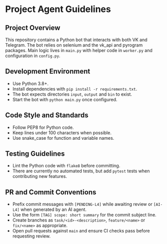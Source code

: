 # Project Agent Guidelines

## Project Overview
This repository contains a Python bot that interacts with both VK and Telegram. The bot relies on selenium and the vk_api and pyrogram packages. Main logic lives in `main.py` with helper code in `worker.py` and configuration in `config.py`.

## Development Environment
- Use Python 3.8+.
- Install dependencies with `pip install -r requirements.txt`.
- The bot expects directories `input`, `output` and `bin` to exist.
- Start the bot with `python main.py` once configured.

## Code Style and Standards
- Follow PEP8 for Python code.
- Keep lines under 100 characters when possible.
- Use snake_case for function and variable names.

## Testing Guidelines
- Lint the Python code with `flake8` before committing.
- There are currently no automated tests, but add `pytest` tests when contributing new features.

## PR and Commit Conventions
- Prefix commit messages with `[PENDING-L4]` while awaiting review or `[AI-L4]` when generated by an AI agent.
- Use the form `[TAG] scope: short summary` for the commit subject line.
- Create branches as `task/<id>-<description>`, `feature/<name>` or `fix/<name>` as appropriate.
- Open pull requests against `main` and ensure CI checks pass before requesting review.

